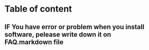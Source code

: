 # Table of content



## IF You have error or problem when you install software, pelease write down it on FAQ.markdown file